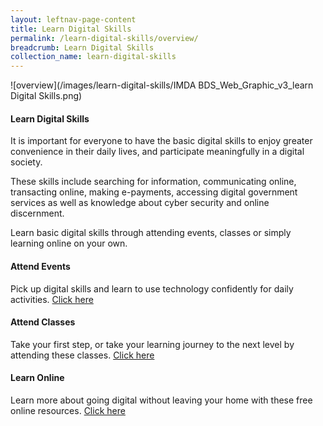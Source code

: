 ```yaml
---
layout: leftnav-page-content
title: Learn Digital Skills
permalink: /learn-digital-skills/overview/
breadcrumb: Learn Digital Skills
collection_name: learn-digital-skills
---
```

![overview](/images/learn-digital-skills/IMDA BDS_Web_Graphic_v3_learn Digital Skills.png)

#### **Learn Digital Skills**<br>

It is important for everyone to have the basic digital skills to enjoy greater convenience in their daily lives, and participate meaningfully in a digital society.

These skills include searching for information, communicating online, transacting online, making e-payments, accessing digital government services as well as knowledge about cyber security and online discernment.

Learn basic digital skills through attending events, classes or simply learning online on your own.
<br>

#### Attend Events<br>

Pick up digital skills and learn to use technology confidently for daily activities. [Click here](/events/)<br>

#### Attend Classes<br>

Take your first step, or take your learning journey to the next level by attending these classes. [Click here](/learn-digital-skills/attend-classes/overview/)<br>

#### Learn Online<br>

Learn more about going digital without leaving your home with these free online resources. [Click here](/learn-digital-skills/learn-online/overview/)



